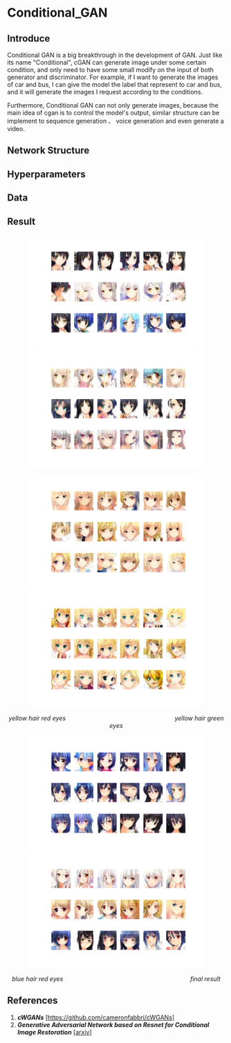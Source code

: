 # Conditional_GAN

## Introduce
Conditional GAN is a big breakthrough in the development of GAN. Just like its name "Conditional", cGAN can generate image under some certain condition, and only need to have some small modify on the input of both generator and discriminator.  For example, if I want to generate the images of car and bus, I can give the model the label that represent to car and bus, and it  will generate the images I request according to the conditions.

Furthermore, Conditional GAN can not only generate images, because the main idea of cgan is to control the model's output, similar structure can be implement to sequence generation 、 voice generation and even generate a video.
## Network Structure


## Hyperparameters

## Data 

## Result

<p align="center"><img width="400px" src="https://github.com/Yukino1010/Conditional_GAN/blob/master/outputs/final2.png">
<img width="400px" src="https://github.com/Yukino1010/Conditional_GAN/blob/master/outputs/final3.png" /></p>

<p align="center">
<img width="400px" src="https://github.com/Yukino1010/Conditional_GAN/blob/master/outputs/final6.png?raw=true" >
<img width="400px" src="https://github.com/Yukino1010/Conditional_GAN/blob/master/outputs/final7.png?raw=true">
</p>

<p align="center">
<i>yellow hair red eyes</i>&emsp;&emsp;&emsp;&emsp;&emsp;&emsp;&emsp;&emsp;&emsp;&emsp;&emsp;&emsp;&emsp;&emsp;&emsp;&emsp;&emsp;&emsp;<i>yellow hair green eyes</i>
</p>

<p align="center">
<img width="400px" src="https://github.com/Yukino1010/Conditional_GAN/blob/master/outputs/final8.png?raw=true" >
<img width="400px" src="https://github.com/Yukino1010/Conditional_GAN/blob/master/outputs/final9.png?raw=true">
</p>

<p align="center">
<i>blue hair red eyes</i>&emsp;&emsp;&emsp;&emsp;&emsp;&emsp;&emsp;&emsp;&emsp;&emsp;&emsp;&emsp;&emsp;&emsp;&emsp;&emsp;&emsp;&emsp;&emsp;&emsp;&emsp;<i>final result</i>
</p>


## References

1. ***cWGANs*** [https://github.com/cameronfabbri/cWGANs]
2. ***Generative Adversarial Network based on Resnet for Conditional Image Restoration*** [[arxiv](https://arxiv.org/abs/1707.04881)]
